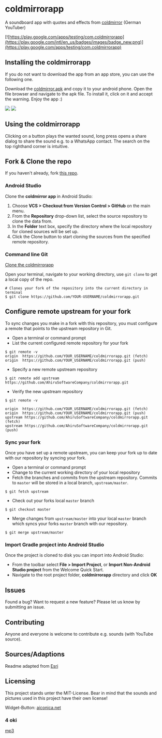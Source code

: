 # coldmirrorapp
A soundboard app with quotes and effects from [coldmirror](https://www.youtube.com/user/coldmirror) (German YouTuber)

[![https://play.google.com/apps/testing/com.coldmirrorapp](https://play.google.com/intl/en_us/badges/images/badge_new.png)](https://play.google.com/apps/testing/com.coldmirrorapp)

## Installing the coldmirrorapp
If you do not want to download the app from an app store, you can use the following one.

Download the [coldmirror.apk](https://github.com/AhiruSoftwareCompany/coldmirrorapp/releases) and copy it to your android phone. Open the file browser and navigate to the apk file. To install it, click on it and accept the warning. Enjoy the app :)

![](https://raw.githubusercontent.com/AhiruSoftwareCompany/coldmirrorapp/master/screenshots/screenshot1.png)
![](https://raw.githubusercontent.com/AhiruSoftwareCompany/coldmirrorapp/master/screenshots/screenshot2.png)

## Using the coldmirrorapp
Clicking on a button plays the wanted sound, long press opens a share dialog to share the sound e.g. to a WhatsApp contact. The search on the top righthand corner is intuitive.

## Fork & Clone the repo
If you haven't already, fork [this repo](https://github.com/AhiruSoftwareCompany/coldmirrorapp/fork).

### Android Studio
Clone the **coldmirror app** in Android Studio:

1. Choose **VCS > Checkout from Version Control > GitHub** on the main menu.
2. From the **Repository** drop-down list, select the source repository to clone the data from.
3. In the **Folder** text box, specify the directory where the local repository for cloned sources will be set up.
4. Click the Clone button to start cloning the sources from the specified remote repository.

### Command line Git
[Clone the coldmirrorapp](https://help.github.com/articles/fork-a-repo#step-2-clone-your-fork)

Open your terminal, navigate to your working directory, use `git clone` to get a local copy of the repo.

```
# Clones your fork of the repository into the current directory in terminal
$ git clone https://github.com/YOUR-USERNAME/coldmirrorapp.git
```

## Configure remote upstream for your fork
To sync changes you make in a fork with this repository, you must configure a remote that points to the upstream repository in Git.

- Open a terminal or command prompt
- List the current configured remote repository for your fork

```
$ git remote -v
origin	https://github.com/YOUR_USERNAME/coldmirrorapp.git (fetch)
origin	https://github.com/YOUR_USERNAME/coldmirrorapp.git (push)
```

- Specify a new remote upstream repository

```
$ git remote add upstream https://github.com/AhiruSoftwareCompany/coldmirrorapp.git
```

- Verify the new upstream repository

```
$ git remote -v

origin	https://github.com/YOUR_USERNAME/coldmirrorapp.git (fetch)
origin	https://github.com/YOUR_USERNAME/coldmirrorapp.git (push)
upstream https://github.com/AhiruSoftwareCompany/coldmirrorapp.git (fetch)
upstream https://github.com/AhiruSoftwareCompany/coldmirrorapp.git (push)
```

### Sync your fork
Once you have set up a remote upstream, you can keep your fork up to date with our repository by syncing your fork.

- Open a terminal or command prompt
- Change to the current working directory of your local repository
- Fetch the branches and commits from the upstream repository.  Commits to `master` will be stored in a local branch, `upstream/master`.

```
$ git fetch upstream
```

- Check out your forks local `master` branch

```
$ git checkout master
```

- Merge changes from `upstream/master` into  your local `master` branch which syncs your forks `master` branch with our repository.

```
$ git merge upstream/master
```

### Import Gradle project into Android Studio
Once the project is cloned to disk you can import into Android Studio:

* From the toolbar select **File > Import Project**, or **Import Non-Android Studio project** from the Welcome Quick Start.
* Navigate to the root project folder, **coldmirrorapp** directory and click **OK**

## Issues
Found a bug? Want to request a new feature?  Please let us know by submitting an issue.

## Contributing
Anyone and everyone is welcome to contribute e.g. sounds (with YouTube source).

## Sources/Adaptions
Readme adapted from [Esri](https://github.com/Esri/arcgis-runtime-samples-android)

## Licensing

This project stands unter the MIT-License. Bear in mind that the sounds and pictures used in this project have their own license!

Widget-Button: [aiconica.net](http://aiconica.net/detail/play-533)

### 4 oki
[mp3](https://github.com/AhiruSoftwareCompany/coldmirrorapp/tree/master/app/src/main/res/raw)
